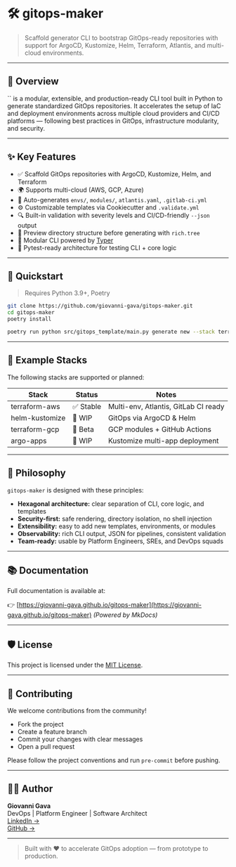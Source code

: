 # 🛠️ gitops-maker

> Scaffold generator CLI to bootstrap GitOps-ready repositories with support for ArgoCD, Kustomize, Helm, Terraform, Atlantis, and multi-cloud environments.

&#x20; &#x20;

---

## 🌟 Overview

`` is a modular, extensible, and production-ready CLI tool built in Python to generate standardized GitOps repositories. It accelerates the setup of IaC and deployment environments across multiple cloud providers and CI/CD platforms — following best practices in GitOps, infrastructure modularity, and security.

---

## ✨ Key Features

- ✅ Scaffold GitOps repositories with ArgoCD, Kustomize, Helm, and Terraform
- 🌍 Supports multi-cloud (AWS, GCP, Azure)
- 📁 Auto-generates `envs/`, `modules/`, `atlantis.yaml`, `.gitlab-ci.yml`
- ⚙️ Customizable templates via Cookiecutter and `.validate.yml`
- 🔍 Built-in validation with severity levels and CI/CD-friendly `--json` output
- 🌲 Preview directory structure before generating with `rich.tree`
- 🔌 Modular CLI powered by [Typer](https://github.com/tiangolo/typer)
- 🧪 Pytest-ready architecture for testing CLI + core logic

---

## 🚀 Quickstart

> Requires Python 3.9+, Poetry

```bash
git clone https://github.com/giovanni-gava/gitops-maker.git
cd gitops-maker
poetry install

poetry run python src/gitops_template/main.py generate new --stack terraform-aws
```

---

## 🧩 Example Stacks

The following stacks are supported or planned:

| Stack          | Status   | Notes                                |
| -------------- | -------- | ------------------------------------ |
| terraform-aws  | ✅ Stable | Multi-env, Atlantis, GitLab CI ready |
| helm-kustomize | 🔧 WIP   | GitOps via ArgoCD & Helm             |
| terraform-gcp  | 🧰 Beta  | GCP modules + GitHub Actions         |
| argo-apps      | 🔧 WIP   | Kustomize multi-app deployment       |

---

## 🧠 Philosophy

`gitops-maker` is designed with these principles:

- **Hexagonal architecture:** clear separation of CLI, core logic, and templates
- **Security-first:** safe rendering, directory isolation, no shell injection
- **Extensibility:** easy to add new templates, environments, or modules
- **Observability:** rich CLI output, JSON for pipelines, consistent validation
- **Team-ready:** usable by Platform Engineers, SREs, and DevOps squads

---

## 📚 Documentation

Full documentation is available at:

👉 [https://giovanni-gava.github.io/gitops-maker](https://giovanni-gava.github.io/gitops-maker) *(Powered by MkDocs)*

---

## 🛡️ License

This project is licensed under the [MIT License](LICENSE).

---

## 🤝 Contributing

We welcome contributions from the community!

- Fork the project
- Create a feature branch
- Commit your changes with clear messages
- Open a pull request

Please follow the project conventions and run `pre-commit` before pushing.

---

## 👨‍💼 Author

**Giovanni Gava**\
DevOps | Platform Engineer | Software Architect\
[LinkedIn →](https://www.linkedin.com/in/giovanni-gava-21338115a/)\
[GitHub →](https://github.com/giovanni-gava)

---

> Built with ❤️ to accelerate GitOps adoption — from prototype to production.

